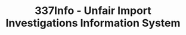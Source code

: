 ---
layout: default
bigquery: https://console.cloud.google.com/bigquery?p=patents-public-data&d=usitc_investigations&page=dataset&project=sheets-management-319211
citation: US International Trade Commission 337Info Unfair Import Investigations Information
  System
contributors: US International Trade Comission
cost: None
description: US International Trade Commission 337Info Unfair Import Investigations
  Information System contains data on investigations done under Section 337. Section
  337 declares the infringement of certain statutory intellectual property rights
  and other forms of unfair competition in import trade to be unlawful practices.
  Most Section 337 investigations involve allegations of patent or registered trademark
  infringement.
documentation: FAQ and tutorial available on the site
last_edit: 04/06/2022, 03:00:14
location: https://pubapps2.usitc.gov/337external/
maintained_by: US International Trade Comission
schema_fields:
- finalDetNoViolation
- currentActiveALJ
- trademarkNumbers
- id
- startDateMarkmanHearing
- targetDate
- copyrightNumbers
- htsNumbers
- endDateMarkmanHearing
- reportingRequirements
- investigationNo
- issueDateOtherNonFinal
- patentNumbers
- currentStatus
- invUnfairAct
- investigationTermDate
- dateComplaintFiled
- dateCreated
- finalIdOnViolationDue
- dateOfPublicationFrNotice
- finalDetViolation
- scheduledStartDateEvidHear
- internalRemand
- cafcAppeals
- docketNo
- title
- actualEndDateEvidHear
- scheduledEndDateEvidHear
- actualStartDateEvidHear
- aljAssigned
- finalIdOnViolationIssue
- markmanHearing
- complainant
- ouiiParticipation
- investigationType
- respondent
- lastUpdated
- teoIdIssueDate
- teoIdDueDate
- teoProceedingInvolved
- gcAttorney
- teoReliefGranted
- ouiiAttorney
- publication_number
- patentNumber
shortname: unfair_import_investigations
tags:
- import
- legal
- trade
timeframe: 2008-2021 (prior to 2008 downloadable as a JSON file)
title: 337Info - Unfair Import Investigations Information System
uuid: 2721f5ec-e599-4890-9265-9706719fc71e
---